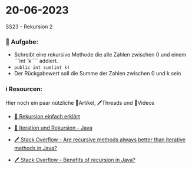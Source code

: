 # 20-06-2023
SS23 - Rekursion 2

### 📝 Aufgabe:

- Schreibt eine rekursive Methode die alle Zahlen zwischen 0 und einem ```int `k```` addiert.
- ```public int sum(int k)```
- Der Rückgabewert soll die Summe der Zahlen zwischen 0 und k sein



### ℹ️ Resourcen:
Hier noch ein paar nützliche 📃Artikel, 🖊️Threads und 🎥Videos

- [🎥 Rekursion einfach erklärt](https://www.youtube.com/watch?v=weTpjhDnLnc)

- [📃 Iteration und Rekursion - Java](https://java-tutorial.org/iteration_und_rekursion.html)

- [🖊️ Stack Overflow - Are recursive methods always better than iterative methods in Java?](https://stackoverflow.com/questions/15346774/are-recursive-methods-always-better-than-iterative-methods-in-java)
- [🖊️ Stack Overflow - Benefits of recursion in Java?](https://stackoverflow.com/questions/8573116/what-is-the-benefit-of-using-or-creating-recursive-functions-in-java)

